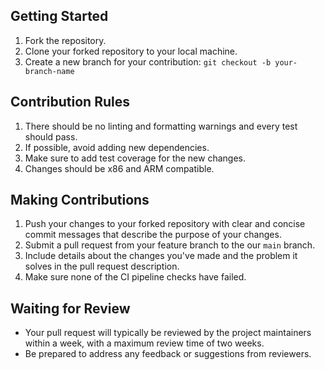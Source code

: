 ## Getting Started

1. Fork the repository.
2. Clone your forked repository to your local machine.
3. Create a new branch for your contribution: `git checkout -b your-branch-name`

## Contribution Rules

1. There should be no linting and formatting warnings and every test should pass.
2. If possible, avoid adding new dependencies.
3. Make sure to add test coverage for the new changes.
4. Changes should be x86 and ARM compatible.

## Making Contributions

1. Push your changes to your forked repository with clear and concise commit messages that describe the purpose of your changes.
2. Submit a pull request from your feature branch to the our `main` branch.
3. Include details about the changes you've made and the problem it solves in the pull request description.
4. Make sure none of the CI pipeline checks have failed.

## Waiting for Review

- Your pull request will typically be reviewed by the project maintainers within a week, with a maximum review time of two weeks.
- Be prepared to address any feedback or suggestions from reviewers.

